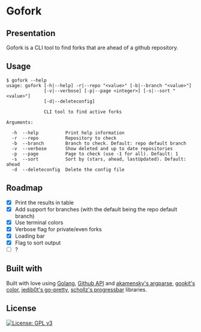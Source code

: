 # Gofork

## Presentation

Gofork is a CLI tool to find forks that are ahead of a github repository.

## Usage

```
$ gofork --help
usage: gofork [-h|--help] -r|--repo "<value>" [-b|--branch "<value>"]
              [-v|--verbose] [-p|--page <integer>] [-s|--sort "<value>"]
              [-d|--deleteconfig]

              CLI tool to find active forks

Arguments:

  -h  --help          Print help information
  -r  --repo          Repository to check
  -b  --branch        Branch to check. Default: repo default branch
  -v  --verbose       Show deleted and up to date repositories
  -p  --page          Page to check (use -1 for all). Default: 1
  -s  --sort          Sort by (stars, ahead, lastUpdated). Default: ahead
  -d  --deleteconfig  Delete the config file
```

## Roadmap

* [x] Print the results in table
* [x] Add support for branches (with the default being the repo default branch)
* [x] Use terminal colors
* [x] Verbose flag for private/even forks
* [x] Loading bar
* [X] Flag to sort output
* [ ] ?

## Built with

Built with love using [Golang](https://golang.org), [Github API](https://developer.github.com/v3/) and [akamensky's argparse](https://github.com/akamensky/argparse), [gookit's color](https://github.com/gookit/color), [jedib0t's go-pretty](github.com/jedib0t/go-pretty), [schollz's progressbar](https://github.com/schollz/progressbar) libraries.

## License

[![License: GPL v3](https://img.shields.io/badge/License-GPLv3-blue.svg)](https://www.gnu.org/licenses/gpl-3.0)
